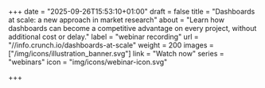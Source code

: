 +++
date = "2025-09-26T15:53:10+01:00"
draft = false
title = "Dashboards at scale: a new approach in market research"
about = "Learn how dashboards can become a competitive advantage on every project, without additional cost or delay."
label = "webinar recording"
url = "//info.crunch.io/dashboards-at-scale"
weight = 200
images = ["/img/icons/illustration_banner.svg"]
link = "Watch now"
series = "webinars"
icon = "img/icons/webinar-icon.svg"

+++
